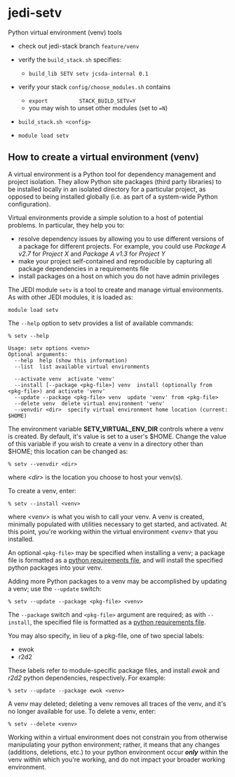 # jedi-setv
Python virtual environment (venv) tools

* check out jedi-stack branch `feature/venv`
* verify the `build_stack.sh` specifies:
  * `build_lib SETV setv jcsda-internal 0.1`
* verify your stack `config/choose_modules.sh` contains
  * `export          STACK_BUILD_SETV=Y`
  * you may wish to unset other modules (set to `=N`)
* `build_stack.sh <config>`

* `module load setv`


## How to create a virtual environment (venv)
A virtual environment is a Python tool for dependency management and project isolation. They allow Python site packages (third party libraries) to be installed locally in an isolated directory for a particular project, as opposed to being installed globally (i.e. as part of a system-wide Python configuration).

Virtual environments provide a simple solution to a host of potential problems. In particular, they help you to:

  - resolve dependency issues by allowing you to use different versions of a package for different projects. For example, you could use _Package A v2.7_ for _Project X_ and _Package A v1.3_ for _Project Y_
  - make your project self-contained and reproducible by capturing all package dependencies in a requirements file
  - install packages on a host on which you do not have admin privileges
  
The JEDI module `setv` is a tool to create and manage virtual environments. As with other JEDI modules, it is loaded as:

`module load setv`

The `--help` option to setv provides a list of available commands:

```
% setv --help

Usage: setv options <venv>
Optional arguments:
  --help  help (show this information)
  --list  list available virtual environments

  --activate venv  activate 'venv'
  --install [--package <pkg-file>] venv  install (optionally from <pkg-file>) and activate 'venv'
  --update --package <pkg-file> venv  update 'venv' from <pkg-file>
  --delete venv  delete virtual environment 'venv'
  --venvdir <dir>  specify virtual environment home location (current: $HOME)
```

The environment variable **SETV_VIRTUAL_ENV_DIR** controls where a venv is created. By default, it's value is set to a user's $HOME. Change the value of this variable if you wish to create a venv in a directory other than $HOME; this location can be changed as:

```
% setv --venvdir <dir>
```

where _\<dir\>_ is the location you choose to host your venv(s).

To create a venv, enter:

```
% setv --install <venv>
```

where _\<venv\>_ is what you wish to call your venv. A venv is created, minimally populated with utilities necessary to get started, and activated. At this point, you're working within the virtual environment _\<venv\>_ that you installed.
 
An optional `<pkg-file>` may be specified when installing a venv; a package file is formatted as a [python requirements file](https://pip.pypa.io/en/latest/reference/pip_install/#requirements-file-format), and will install the specified python packages into your venv.

Adding more  Python packages to a venv may be accomplished by updating a venv; use the `--update` switch:

```
% setv --update --package <pkg-file> <venv>
```

The `--package` switch and `<pkg-file>` argument are required; as with `--install`, the specified file is formatted as a [python requirements file](https://pip.pypa.io/en/latest/reference/pip_install/#requirements-file-format).

You may also specify, in lieu of a pkg-file, one of two special labels:

  - ewok
  - r2d2
  
These labels refer to module-specific package files, and install _ewok_ and _r2d2_ python dependencies, respectively. For example:

```
% setv --update --package ewok <venv>
```

A venv may deleted; deleting a venv removes all traces of the venv, and it's no longer available for use. To delete a venv, enter:

```
% setv --delete <venv>
```

Working within a virtual environment does not constrain you from otherwise manipulating your python environment; rather, it means that any changes (additions, deletions, etc.) to your python environment occur **_only_** within the venv within which you're working, and do not impact your broader working environment.
